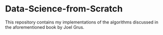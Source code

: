 # Data-Science-from-Scratch
This repository contains my implementations of the algorithms discussed in the aforementioned book by Joel Grus.
